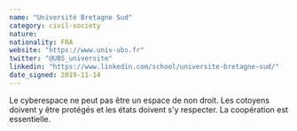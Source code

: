 ```yaml
---
name: "Université Bretagne Sud"
category: civil-society
nature:
nationality: FRA
website: "https://www.univ-ubs.fr"
twitter: "@UBS_universite"
linkedin: "https://www.linkedin.com/school/universite-bretagne-sud/"
date_signed: 2019-11-14
---
```

Le cyberespace ne peut pas être un espace de non droit. Les cotoyens doivent y être protégés et les états doivent s'y respecter. La coopération est essentielle.
